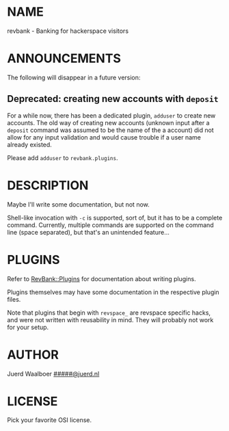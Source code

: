# NAME

revbank - Banking for hackerspace visitors

# ANNOUNCEMENTS

The following will disappear in a future version:

## Deprecated: creating new accounts with `deposit`

For a while now, there has been a dedicated plugin, `adduser` to create new
accounts. The old way of creating new accounts (unknown input after a
`deposit` command was assumed to be the name of the a account) did not allow
for any input validation and would cause trouble if a user name already
existed.

Please add `adduser` to `revbank.plugins`.

# DESCRIPTION

Maybe I'll write some documentation, but not now.

Shell-like invocation with `-c` is supported, sort of, but it has to be a
complete command. Currently, multiple commands are supported on the command
line (space separated), but that's an unintended feature...

# PLUGINS

Refer to [RevBank::Plugins](https://metacpan.org/pod/RevBank::Plugins) for documentation about writing plugins.

Plugins themselves may have some documentation in the respective plugin files.

Note that plugins that begin with `revspace_` are revspace specific hacks, and
were not written with reusability in mind. They will probably not work for your
setup.

# AUTHOR

Juerd Waalboer <#####@juerd.nl>

# LICENSE

Pick your favorite OSI license.
